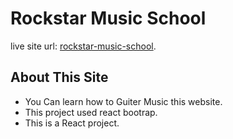 # Rockstar Music School
live site url: [rockstar-music-school](https://rockstar-music-school.netlify.app/).

## About This Site

* You Can learn how to Guiter Music this website.
* This project used react bootrap.
* This is  a React project.
